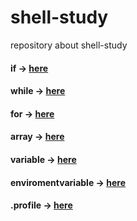 # shell-study
repository about shell-study

####  if -> <a href = "https://github.com/kimjihoon3106/shell-study/tree/main/study-if">here</a>

#### while -> <a href = "https://github.com/kimjihoon3106/shell-study/tree/main/study-while">here</a>

#### for -> <a href = "https://github.com/kimjihoon3106/shell-study/tree/main/study-for">here</a>

#### array -> <a href = "https://github.com/kimjihoon3106/shell-study/tree/main/study-array">here</a>

#### variable -> <a href = "https://github.com/kimjihoon3106/shell-study/tree/main/study-variable">here</a>

#### enviromentvariable -> <a href = "https://github.com/kimjihoon3106/shell-study/tree/main/study-variable">here</a>

#### .profile -> <a href = "https://github.com/kimjihoon3106/shell-study/tree/main/study-profile">here</a>
